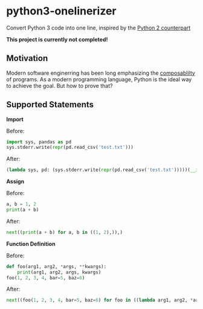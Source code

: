 # python3-onelinerizer

Convert Python 3 code into one line, inspired by the [Python 2 counterpart](http://www.onelinerizer.com/)

**This project is currently not completed!**

## Motivation

Modern software enginerring has been long emphasizing the [composablilty](https://en.wikipedia.org/wiki/Composability) of programs. As a modern programming language, Python is the ideal way to achieve the goal. But how to prove that?

## Supported Statements

**Import**

Before:

```python
import sys, pandas as pd
sys.stderr.write(repr(pd.read_csv('test.txt')))
```

After:

```python
(lambda sys, pd: (sys.stderr.write(repr(pd.read_csv('test.txt')))))(__import__("sys"), __import__("pandas"))
```

**Assign**

Before:

```python
a, b = 1, 2
print(a + b)
```

After:

```python
next((print(a + b) for a, b in ((1, 2),)),)
```

**Function Definition**

Before:

```python
def foo(arg1, arg2, *args, **kwargs):
    print(arg1, arg2, args, kwargs)
foo(1, 2, 3, 4, bar=5, baz=6)
```

After:

```python
next((foo(1, 2, 3, 4, bar=5, baz=6) for foo in ((lambda arg1, arg2, *args, **kwargs: print(arg1, arg2, args, kwargs)),)),)
```
